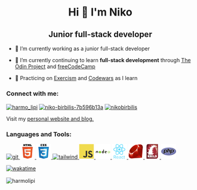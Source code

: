 <h1 align="center">Hi 👋 I'm Niko</h1>
<h2 align="center">Junior full-stack developer</h2>

- 🔭 I’m currently working as a junior full-stack developer

- 🌱 I’m currently continuing to learn **full-stack development** through [The Odin Project](https://theodinproject.com) and [freeCodeCamp](https://www.freecodecamp.org)

- 🚀 Practicing on [Exercism](https://exercism.org/profiles/harmolipi) and [Codewars](https://www.codewars.com/users/harmolipi) as I learn


<h3 align="left">Connect with me:</h3>
<p align="left">
<a href="https://twitter.com/harmo_lipi" target="blank"><img align="center" src="https://raw.githubusercontent.com/rahuldkjain/github-profile-readme-generator/master/src/images/icons/Social/twitter.svg" alt="harmo_lipi" height="30" width="40" /></a> <a href="https://linkedin.com/in/niko-birbilis-7b596b13a" target="blank"><img align="center" src="https://raw.githubusercontent.com/rahuldkjain/github-profile-readme-generator/master/src/images/icons/Social/linked-in-alt.svg" alt="niko-birbilis-7b596b13a" height="30" width="40" /></a>
<a href="https://kaggle.com/nikobirbilis" target="blank"><img align="center" src="https://raw.githubusercontent.com/rahuldkjain/github-profile-readme-generator/master/src/images/icons/Social/kaggle.svg" alt="nikobirbilis" height="30" width="40" /></a>
</p>

<p>Visit my <a href="https://harmolipi.github.io/niko-here" target="_blank">personal website and blog.</a>

<h3 align="left">Languages and Tools:</h3>
<p align="left"> <a href="https://git-scm.com/" target="_blank"> <img src="https://www.vectorlogo.zone/logos/git-scm/git-scm-icon.svg" alt="git" width="40" height="40"/> </a> <a href="https://www.w3.org/html/" target="_blank"> <img src="https://raw.githubusercontent.com/devicons/devicon/master/icons/html5/html5-original-wordmark.svg" alt="html5" width="40" height="40"/> </a> <a href="https://www.w3schools.com/css/" target="_blank"> <img src="https://raw.githubusercontent.com/devicons/devicon/master/icons/css3/css3-original-wordmark.svg" alt="css3" width="40" height="40"/> </a> <a href="https://tailwindcss.com/" target="_blank" rel="noreferrer"> <img src="https://www.vectorlogo.zone/logos/tailwindcss/tailwindcss-icon.svg" alt="tailwind" width="40" height="40"/> </a> <a href="https://developer.mozilla.org/en-US/docs/Web/JavaScript" target="_blank"> <img src="https://raw.githubusercontent.com/devicons/devicon/master/icons/javascript/javascript-original.svg" alt="javascript" width="40" height="40"/> </a> <a href="https://nodejs.org" target="_blank" rel="noreferrer"> <img src="https://raw.githubusercontent.com/devicons/devicon/master/icons/nodejs/nodejs-original-wordmark.svg" alt="nodejs" width="40" height="40"/> </a> <a href="https://reactjs.org/" target="_blank" rel="noreferrer"> <img src="https://raw.githubusercontent.com/devicons/devicon/master/icons/react/react-original-wordmark.svg" alt="react" width="40" height="40"/> </a> <a href="https://www.ruby-lang.org/en/" target="_blank"> <img src="https://raw.githubusercontent.com/devicons/devicon/master/icons/ruby/ruby-original.svg" alt="ruby" width="40" height="40"/> </a> <a href="https://rubyonrails.org" target="_blank"> <img src="https://raw.githubusercontent.com/devicons/devicon/master/icons/rails/rails-original-wordmark.svg" alt="rails" width="40" height="40"/> </a> <a href="https://www.php.net" target="_blank" rel="noreferrer"> <img src="https://raw.githubusercontent.com/devicons/devicon/master/icons/php/php-original.svg" alt="php" width="40" height="40"/> </a> </p>

[![wakatime](https://wakatime.com/badge/user/1cba277e-4c45-459d-a32e-c920b2cece80.svg)](https://wakatime.com/@1cba277e-4c45-459d-a32e-c920b2cece80)

<p><img align="center" src="https://github-readme-stats.vercel.app/api/top-langs?username=harmolipi&show_icons=true&locale=en&layout=compact" alt="harmolipi" /></p>
